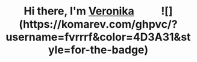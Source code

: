 <h1 align="center">Hi there, I'm <a href="https://github.com/fvrrrf/" target="_blank">Veronika</a> 
ᅠ ᅠ 
![](https://komarev.com/ghpvc/?username=fvrrrf&color=4D3A31&style=for-the-badge)
